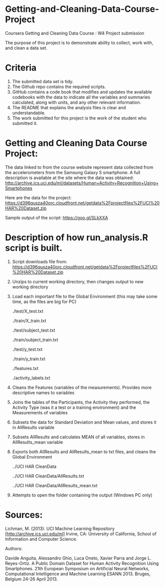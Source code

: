 # Getting-and-Cleaning-Data-Course-Project
Coursera Getting and Cleaning Data Course : W4 Project submission

The purpose of this project is to demonstrate ability to collect, work with, and clean a data set.

# Criteria
  1. The submitted data set is tidy.
  2. The Github repo contains the required scripts.
  3. GitHub contains a code book that modifies and updates the available codebooks with the data to indicate all the variables and summaries calculated, along with units, and any other relevant information.
  4. The README that explains the analysis files is clear and understandable.
  5. The work submitted for this project is the work of the student who submitted it.

# Getting and Cleaning Data Course Project:

The data linked to from the course website represent data collected from the accelerometers from the Samsung Galaxy S smartphone. 
A full description is available at the site where the data was obtained:
http://archive.ics.uci.edu/ml/datasets/Human+Activity+Recognition+Using+Smartphones

Here are the data for the project:
https://d396qusza40orc.cloudfront.net/getdata%2Fprojectfiles%2FUCI%20HAR%20Dataset.zip

Sample output of the script:
https://goo.gl/SLkXXA

# Description of how run_analysis.R script is built.

1. Script downloads file from: https://d396qusza40orc.cloudfront.net/getdata%2Fprojectfiles%2FUCI%20HAR%20Dataset.zip
2. Unzips to current working directory, then changes output to new working directory
3. Load each important file to the Global Environment (this may take some time, as the files are big for PC)
	
	./test/X_test.txt
	
	./train/X_train.txt
	
	./test/subject_test.txt
	
	./train/subject_train.txt
	
	./test/y_test.txt
	
	./train/y_train.txt
	
	./features.txt
	
	./activity_labels.txt
4. Cleans the Features (variables of the measurements).
	Provides more descriptive names to variables
5. Joins the tables of the Participants, the Activity they performed, the Activity Type (was it a test or a training environment) and the Measurements of variables
6. Subsets the data for Standard Deviation and Mean values, and stores it in AllResults variable
7. Subsets AllResults and calculates MEAN of all variables, stores in AllResults_mean variable
8. Exports both AllResults and AllResults_mean to txt files, and cleans the Global Environment
	
	../UCI HAR CleanData
	
	../UCI HAR CleanData/AllResults.txt
	
	../UCI HAR CleanData/AllResults_mean.txt
9. Attempts to open the folder containing the output (Windows PC only)

# Sources:

Lichman, M. (2013). UCI Machine Learning Repository [http://archive.ics.uci.edu/ml] Irvine, CA: University of California, School of Information and Computer Science.

Authors:

Davide Anguita, Alessandro Ghio, Luca Oneto, Xavier Parra and Jorge L. Reyes-Ortiz. A Public Domain Dataset for Human Activity Recognition Using Smartphones. 21th European Symposium on Artificial Neural Networks, Computational Intelligence and Machine Learning ESANN 2013. Bruges, Belgium 24-26 April 2013.
